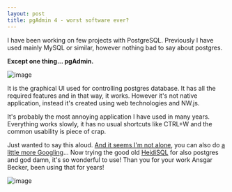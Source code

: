 ```yaml
---
layout: post
title: pgAdmin 4 - worst software ever?
---
```


I have been working on few projects with PostgreSQL. Previously I have used mainly MySQL or similar, however nothing bad to say about postgres.

**Except one thing... pgAdmin.**

![image](https://user-images.githubusercontent.com/13457157/154860029-ed0f2d3c-e826-4817-9319-b7fd159545ad.png)


It is the graphical UI used for controlling postgres database. It has all the required features and in that way, it works. 
However it's not native application, instead it's created using web technologies and NW.js.

It's probably the most annoying application I have used in many years. Everything works slowly, it has no usual shortcuts like CTRL+W and the common usability is piece of crap.

Just wanted to say this aloud. [And it seems I'm not alone](https://news.ycombinator.com/item?id=14884713), you can also do [a little more Googling](https://www.google.com/search?q=pgadmin+site%3Aycombinator.com)... Now trying the good old [HeidiSQL](https://www.heidisql.com/) for also postgres and god damn, it's so wonderful to use! Than you for your work Ansgar Becker, been using that for years!

![image](https://user-images.githubusercontent.com/13457157/154860448-baa36877-2c3f-4f30-8311-215c9b329e29.png)
